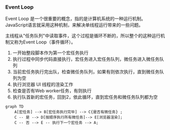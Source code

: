 ### Event Loop

Event Loop 是一个很重要的概念，指的是计算机系统的一种运行机制。
JavaScript语言就采用这种机制，来解决单线程运行带来的一些问题。

主线程从"任务队列"中读取事件，这个过程是循环不断的，所以整个的这种运行机制又称为Event Loop（事件循环）。

1. 一开始整段脚本作为第一个宏任务执行
2. 执行过程中同步代码直接执行，宏任务进入宏任务队列，微任务进入微任务队列
3. 当前宏任务执行完出队，检查微任务队列，如果有则依次执行，直到微任务队列为空
4. 执行浏览器 UI 线程的渲染工作
5. 检查是否有Web worker任务，有则执行
6. 执行队首新的宏任务，回到2，依此循环，直到宏任务和微任务队列都为空

```Mermaid
graph TD
    A[宏任务] --> B[宏任务执行完毕] --> C{是否有微任务} ;
    C -- 是 --> D[按顺序执行所有微任务]--> E[浏览器渲染];
    C -- 否 --> E -- 执行下一个宏任务 --> A;
 ```